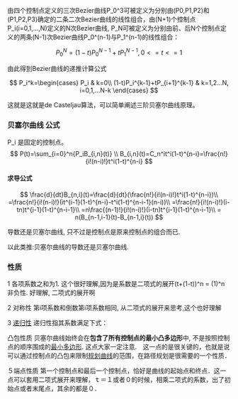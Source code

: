 

由四个控制点定义的三次Bezier曲线P_0^3可被定义为分别由(P0,P1,P2)和(P1,P2,P3)确定的二条二次Bezier曲线的线性组合，由(N+1)个控制点P_i(i=0,1,...,N)定义的N次Bezier曲线, P_N可被定义为分别由前、后N个控制点定义的两条(N-1)次Bezier曲线P_0^(n-1)与P_1^(n-1)的线性组合：

$$
P_0^N=(1-t)P_0^{N-1}+tP_1^{N-1}, 0<=t<=1
$$

由此得到Bezier曲线的递推计算公式


$$
P_i^k=\begin{cases} P_i & k=0\\
(1-t)P_i^{k-1}+tP_{i+1}^{k-1} & k=1,2...N, i=0,1,...N-k
\end{cases}
$$

这就是这就是de Casteljau算法，可以简单阐述三阶贝塞尔曲线原理。


### 贝塞尔曲线 公式

P_i 是固定的控制点。
$$
P(t)=\sum_{i=0}^n{P_iB_{i,n}(t)} \\
B_{i,n}(t)=C_n^it^i(1-t)^{n-i}=\frac{n!}{i!(n-i)!}t^i(1-t)^{n-i}
$$

#### 求导公式

$$
\frac{d}{dt}B_{n,i}(t)=\frac{d}{dt}(\frac{n!}{i!(n-i)!}t^i(1-t)^{n-i})\\
=\frac{n!}{i!(n-i)!}(it^{i-1}(1-t)^{n-i}-t^i(1-t)^{n-i-1}(n-i))\\
=\frac{n!}{i!(n-i)!}(i-tn)t^{i-1}(1-t)^{n-i-1}\\
=n\frac{(n-1)!}{i!(n-i)!}(i-tn)t^{i-1}(1-t)^{n-i-1}\\
= n(B_{n-1,i-1}(t)-B_{n-1,i}(t))
$$



导数还是贝塞尔曲线, 只不过是控制点是原来控制点的组合而已.



以此类推:贝塞尔曲线的导数还是贝塞尔曲线.

### 性质

  1 各项系数之和为1.
这个很好理解,因为是系数是二项式的展开(t+(1-t))^n = (1)^n非负性. 好理解, 二项式的展开啊

2 对称性
第i项系数和倒数第i项系数相同, 从二项式的展开来思考,这个也好理解  

3 [递归性](https://www.zhihu.com/search?q=递归性&search_source=Entity&hybrid_search_source=Entity&hybrid_search_extra={"sourceType"%3A"answer"%2C"sourceId"%3A1184466425})
递归性指其系数满足下式：

 凸包性质
贝塞尔曲线始终会在**包含了所有控制点的最小凸多边形**中, 不是按照控制点的顺序围成的[最小多边形](https://www.zhihu.com/search?q=最小多边形&search_source=Entity&hybrid_search_source=Entity&hybrid_search_extra={"sourceType"%3A"answer"%2C"sourceId"%3A1184466425}). 这点大家一定注意.　这一点的是很关键的，也就是说可以通过控制点的凸包来限制[规划曲线](https://www.zhihu.com/search?q=规划曲线&search_source=Entity&hybrid_search_source=Entity&hybrid_search_extra={"sourceType"%3A"answer"%2C"sourceId"%3A1184466425})的范围，在路径规划是很需要的一个性质．

５端点性质
第一个控制点和最后一个控制点，恰好是曲线的起始点和终点．这一点可以套用二项式展开来理解，ｔ＝１或者０的时候，相乘二项式的系数，出了初始点或者末尾点，其余的都是０．